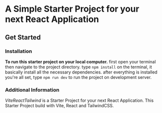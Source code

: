 # A Simple Starter Project for your next React Application

## Get Started

### Installation
**To run this starter project on your local computer.**
first open your terminal then navigate to the project directory.
type `npm install` on the terminal, it basically install all the necessary dependencies.
after everything is installed you're all set, type `npm run dev` to run the project on development server.

### Additional Information
*ViteReactTailwind* is a Starter Project for your next React Application.
This Starter Project build with Vite, React and TailwindCSS.